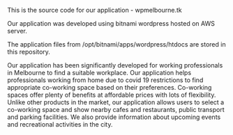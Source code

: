 This is the source code for our application - wpmelbourne.tk

Our application was developed using bitnami wordpress hosted on AWS server.

The application files from /opt/bitnami/apps/wordpress/htdocs are stored in this repository.

Our application has been significantly developed for working professionals in Melbourne to find a suitable workplace. 
Our application helps professionals working from home due to covid 19 restrictions to find appropriate co-working space based on their preferences. 
Co-working spaces offer plenty of benefits at affordable prices with lots of flexibility.
Unlike other products in the market, our application allows users to select a co-working space and show nearby cafes and restaurants, public transport and parking facilities.
We also provide information about upcoming events and recreational activities in the city.
